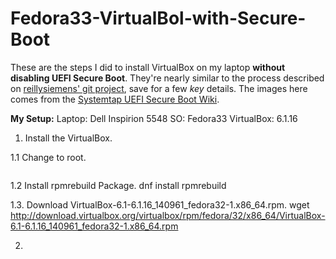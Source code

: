 # Fedora33-VirtualBol-with-Secure-Boot

These are the steps I did to install VirtualBox on my laptop **without disabling UEFI Secure Boot**. They're nearly similar to the process described
on [reillysiemens' git project][reillysiemensgitproject], save for a few _key_ details. The images here
comes from the [Systemtap UEFI Secure Boot Wiki][systemtap].

**My Setup:**
Laptop: Dell Inspirion 5548
SO: Fedora33
VirtualBox: 6.1.16

1. Install the VirtualBox.

1.1 Change to root.
```su or sudo -i
```

1.2 Install rpmrebuild Package.
dnf install rpmrebuild

1.3. Download VirtualBox-6.1-6.1.16_140961_fedora32-1.x86_64.rpm.
wget http://download.virtualbox.org/virtualbox/rpm/fedora/32/x86_64/VirtualBox-6.1-6.1.16_140961_fedora32-1.x86_64.rpm

2. 


[reillysiemensgitproject]: https://gist.github.com/reillysiemens/ac6bea1e6c7684d62f544bd79b2182a4
[systemtap]: https://sourceware.org/systemtap/wiki/SecureBoot
